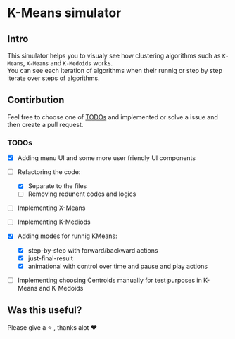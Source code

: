 # K-Means simulator

## Intro
This simulator helps you to visualy see how clustering algorithms such as `K-Means`, `X-Means` and `K-Medoids` works. <br>
You can see each iteration of algorithms when their runnig or step by step iterate over steps of algorithms.


## Contirbution

Feel free to choose one of [TODOs](#TODOs) and implemented or solve a issue and then create a pull request.

### TODOs
- [x] Adding menu UI and some more user friendly UI components
- [ ] Refactoring the code:
    - [x] Separate to the files
    - [ ] Removing redunent codes and logics
- [ ] Implementing X-Means
- [ ] Implementing K-Mediods
- [x] Adding modes for runnig KMeans:
    - [x] step-by-step with forward/backward actions
    - [x] just-final-result
    - [x] animational with control over time and pause and play actions
- [ ] Implementing choosing Centroids manually for test purposes in K-Means and K-Medoids


## Was this useful?

Please give a :star: , thanks alot :hearts: